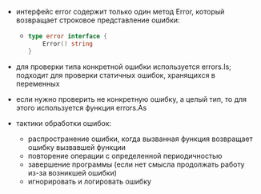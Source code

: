 - интерфейс error содержит только один метод Error, который возвращает строковое представление ошибки:

  - ```go
    type error interface {
        Error() string
    }
    ```

- для проверки типа конкретной ошибки используется errors.Is; подходит для проверки статичных ошибок, хранящихся в переменных
- если нужно проверить не конкретную ошибку, а целый тип, то для этого используется функция errors.As

- тактики обработки ошибок:
  - распространение ошибки, когда вызванная функция возвращает ошибку вызвавшей функции
  - повторение операции с определенной периодичностью
  - завершение программы (если нет смысла продолжать работу из-за возникшей ошибки)
  - игнорировать и логировать ошибку

